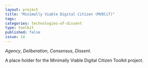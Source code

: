 ```yaml
---
layout: project
title: "Minimally Viable Digital Citizen (MVDCiT)"
tags:
categories: technologies-of-dissent
type: toolkit
published: false
issue: 14
---
```


*Agency*, *Deliberation*, *Consensus*, *Dissent*.  

A place holder for the Minimally Viable Digital Citizen Toolkit project.
